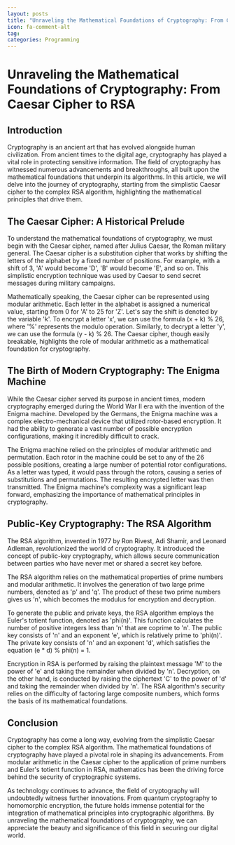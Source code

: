 ```yaml
---
layout: posts
title: "Unraveling the Mathematical Foundations of Cryptography: From Caesar Cipher to RSA"
icon: fa-comment-alt
tag:      
categories: Programming
---
```



# Unraveling the Mathematical Foundations of Cryptography: From Caesar Cipher to RSA

## Introduction
Cryptography is an ancient art that has evolved alongside human civilization. From ancient times to the digital age, cryptography has played a vital role in protecting sensitive information. The field of cryptography has witnessed numerous advancements and breakthroughs, all built upon the mathematical foundations that underpin its algorithms. In this article, we will delve into the journey of cryptography, starting from the simplistic Caesar cipher to the complex RSA algorithm, highlighting the mathematical principles that drive them.

## The Caesar Cipher: A Historical Prelude
To understand the mathematical foundations of cryptography, we must begin with the Caesar cipher, named after Julius Caesar, the Roman military general. The Caesar cipher is a substitution cipher that works by shifting the letters of the alphabet by a fixed number of positions. For example, with a shift of 3, 'A' would become 'D', 'B' would become 'E', and so on. This simplistic encryption technique was used by Caesar to send secret messages during military campaigns.

Mathematically speaking, the Caesar cipher can be represented using modular arithmetic. Each letter in the alphabet is assigned a numerical value, starting from 0 for 'A' to 25 for 'Z'. Let's say the shift is denoted by the variable 'k'. To encrypt a letter 'x', we can use the formula (x + k) % 26, where '%' represents the modulo operation. Similarly, to decrypt a letter 'y', we can use the formula (y - k) % 26. The Caesar cipher, though easily breakable, highlights the role of modular arithmetic as a mathematical foundation for cryptography.

## The Birth of Modern Cryptography: The Enigma Machine
While the Caesar cipher served its purpose in ancient times, modern cryptography emerged during the World War II era with the invention of the Enigma machine. Developed by the Germans, the Enigma machine was a complex electro-mechanical device that utilized rotor-based encryption. It had the ability to generate a vast number of possible encryption configurations, making it incredibly difficult to crack.

The Enigma machine relied on the principles of modular arithmetic and permutation. Each rotor in the machine could be set to any of the 26 possible positions, creating a large number of potential rotor configurations. As a letter was typed, it would pass through the rotors, causing a series of substitutions and permutations. The resulting encrypted letter was then transmitted. The Enigma machine's complexity was a significant leap forward, emphasizing the importance of mathematical principles in cryptography.

## Public-Key Cryptography: The RSA Algorithm
The RSA algorithm, invented in 1977 by Ron Rivest, Adi Shamir, and Leonard Adleman, revolutionized the world of cryptography. It introduced the concept of public-key cryptography, which allows secure communication between parties who have never met or shared a secret key before.

The RSA algorithm relies on the mathematical properties of prime numbers and modular arithmetic. It involves the generation of two large prime numbers, denoted as 'p' and 'q'. The product of these two prime numbers gives us 'n', which becomes the modulus for encryption and decryption.

To generate the public and private keys, the RSA algorithm employs the Euler's totient function, denoted as 'phi(n)'. This function calculates the number of positive integers less than 'n' that are coprime to 'n'. The public key consists of 'n' and an exponent 'e', which is relatively prime to 'phi(n)'. The private key consists of 'n' and an exponent 'd', which satisfies the equation (e * d) % phi(n) = 1.

Encryption in RSA is performed by raising the plaintext message 'M' to the power of 'e' and taking the remainder when divided by 'n'. Decryption, on the other hand, is conducted by raising the ciphertext 'C' to the power of 'd' and taking the remainder when divided by 'n'. The RSA algorithm's security relies on the difficulty of factoring large composite numbers, which forms the basis of its mathematical foundations.

## Conclusion
Cryptography has come a long way, evolving from the simplistic Caesar cipher to the complex RSA algorithm. The mathematical foundations of cryptography have played a pivotal role in shaping its advancements. From modular arithmetic in the Caesar cipher to the application of prime numbers and Euler's totient function in RSA, mathematics has been the driving force behind the security of cryptographic systems.

As technology continues to advance, the field of cryptography will undoubtedly witness further innovations. From quantum cryptography to homomorphic encryption, the future holds immense potential for the integration of mathematical principles into cryptographic algorithms. By unraveling the mathematical foundations of cryptography, we can appreciate the beauty and significance of this field in securing our digital world.